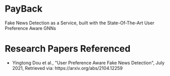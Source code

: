 # PayBack
Fake News Detection as a Service, built with the State-Of-The-Art User Preference Aware GNNs

# Research Papers Referenced
<ul>
  <li> Yingtong Dou et al., "User Preference Aware Fake News Detection", July 2021, Retrieved via: https://arxiv.org/abs/2104.12259
<ul>
